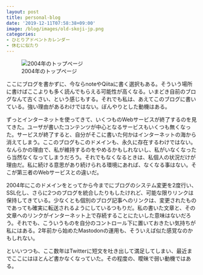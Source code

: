 ```yaml
---
layout: post
title: personal-blog
date: '2019-12-11T07:58:38+09:00'
image: /blog/images/old-skoji-jp.png
categories:
- ひとりアドベントカレンダー
- 休むに似たり
---
```


<figure>
<img src="/blog/images/old-skoji-jp.png" alt="2004年のトップページ" />
<figcaption>2004年のトップページ</figcaption>
</figure>

ここにブログを書かずに、今ならnoteやQiitaに書く選択もある。そういう場所に書けばここよりも多く読んでもらえる可能性が高くなる。いまどき自前のブログなんて古くさい、という感じもする。それでも私は、あえてこのブログに書いている。強い理由があるわけではない。ぼんやりとした動機はある。

ずっとインターネットを使ってきて、いくつものWebサービスが終了するのを見てきた。ユーザが書いたコンテンツが中心となるサービスもいくつも無くなった。サービスが終了すると、自分がそこに書いた何かはインターネットの海から消えてしまう。ここのブログもこのドメインも、永久に存在するわけではない。なんらかの理由で、私が維持するのをやめるかもしれないし、私がいなくなったら当然なくなってしまうだろう。それでもなくなるときは、私個人の状況だけが理由だ。私に続ける意思があり続けられる環境にあれば、なくなる事はない。そこが第三者のWebサービスとの違いだ。

2004年にこのドメインをとってから今までにブログのシステム変更を2度行い、SSL化し、さらに2つのブログを統合したりもしたけれど、可能な限りリンクは保持してきている。少なくとも個別のブログ記事へのリンクは、変更されたものであっても確実に転送されるようにしているつもりだ。私の書いた文章と、その文章へのリンクがインターネット上で存続することにたいした意味はないだろう。それでも、こういうものを自分のコントロール下に置いておきたい気持ちが私にはある。2年前から始めたMastodonの運用も、そういえば似た感覚なのかもしれない。

といいつつも、ここ数年はTwitterに短文を吐き出して満足してしまい、最近までここにはほとんど書かなくなっていた。その程度の、曖昧で弱い動機ではある。

